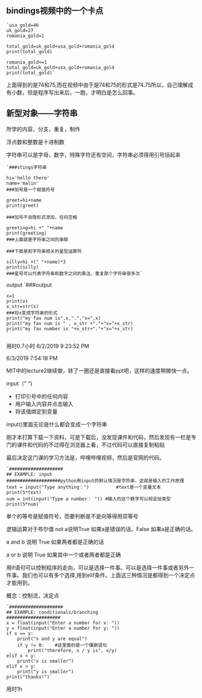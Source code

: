 ## bindings视频中的一个卡点 ##

    `usa_gold=46
	uk_gold=27
	romania_gold=1
	
	total_gold=uk_gold+usa_gold+romania_gold
	print(total_gold)
	
	romania_gold+=1
	total_gold=uk_gold+usa_gold+romania_gold
	print(total_gold)`

上面得到的是74和75,而在视频中由于是74和75的形式是74.75所以，自己理解成有小数，但是程序写出来后，一跑，才明白是怎么回事。

## 新型对象——字符串 ##

所学的内容，分支，重复，制作

浮点数和整数是十进制数

字符串可以是字母，数字，特殊字符还有空间，字符串必须得用引号括起来

    `###stings字符串

	hi='hello there'
	name='malin'
	###加号是一个赋值符号
	
	greet=hi+name
	print(greet)
	
	###加号不会隐形式添加，任何空格
	
	greeting=hi +" "+name
	print(greeting)
	###上面就是字符串之间的串联
	
	###下面是和字符串相关的星型运算符
	
	silly=hi +(" "+name)*3
	print(silly)
	###星号可以代表字符串和数字之间的乘法，重复那个字符串很多次`

output
    `###output

	x=1
	print(x)
	x_str=str(x)
	###将x变成字符串的形式
	print("my fav num is",x,".","x=",x)
	print("my fav num is " , x_str +"."+"x="+x_str)
	print("my fav number is "+x_str+"."+"x="+x_str)
	`
用时0.7小时
6/2/2019 9:23:52 PM 

6/3/2019 7:54:18 PM 

MIT中的lecture2继续做，转了一圈还是直接看ppt吧，这样的速度稍微快一点。

input（" ")
- 打印引号中的任何内容
- 用户输入内容并点击输入
- 将该值绑定到变量

input()里面无论是什么都会变成一个字符串

刚才本打算下载一下资料，可是下载后，没发现课件和代码，然后发现有一栏是专门的课件和代码的不过得在浏览器上看，不过代码可以直接复制粘贴


最后决定这门课的学习方法是，哔哩哔哩视频，然后是官网的代码。

    `####################
	## EXAMPLE: input
	####################python用input的默认情况是字符串，这就是输入的工作原理
	text = input("Type anything：")			#text是一个变量文本
	print(5*text)
	num = int(input("Type a number： "))	#输入的这个数字可以规定给类型
	print(5*num)`

单个的等号是赋值符号，而要判断是不是向等得用双等号

逻辑运算对于布尔值
not a说明True 如果a是错误的话。False 如果a是正确的话。

a and b 说明 True 如果两者都是正确的话

a or b 说明 True 如果其中一个或者两者都是正确

用if语句可以控制程序的走向，可以是选择一件事。可以是选择一件事或者另外一件事。我们也可以有多个选择,用到elif条件。上面这三种情况是都得到一个决定点才能用到。

概念：控制流，决定点

    `####################
	## EXAMPLE: conditionals/branching 
	####################
	x = float(input("Enter a number for x: "))
	y = float(input("Enter a number for y: "))
	if x == y:
	    print("x and y are equal")
	    if y != 0:    #这里面的是一个镶嵌语句
	        print("therefore, x / y is", x/y)
	elif x < y:
	    print("x is smaller")
	elif x > y:
	    print("y is smaller")
	print("thanks!")`

用时1h




